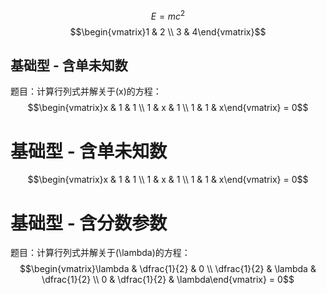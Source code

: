 $$E=mc^2$$
$$\begin{vmatrix}1 & 2 \\ 3 & 4\end{vmatrix}$$
## 基础型 - 含单未知数
题目：计算行列式并解关于(x)的方程：  
$$\begin{vmatrix}x & 1 & 1 \\ 1 & x & 1 \\ 1 & 1 & x\end{vmatrix} = 0$$

# 基础型 - 含单未知数

$$\begin{vmatrix}x & 1 & 1 \\ 1 & x & 1 \\ 1 & 1 & x\end{vmatrix} = 0$$

# 基础型 - 含分数参数
题目：计算行列式并解关于(\lambda)的方程：  
$$\begin{vmatrix}\lambda & \dfrac{1}{2} & 0 \\ \dfrac{1}{2} & \lambda & \dfrac{1}{2} \\ 0 & \dfrac{1}{2} & \lambda\end{vmatrix} = 0$$
